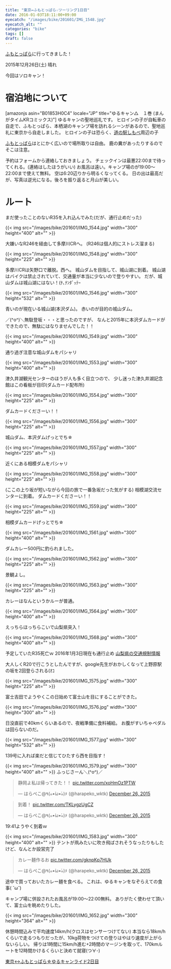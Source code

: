 ```yaml
---
title: "東京↔ふもとっぱら☆ツーリング1日目"
date: 2016-01-03T18:11:00+09:00
eyecatch: "/images/bike/201601/IMG_1548.jpg"
eyecatch_alt: ""
categories: "bike"
tags: []
draft: false
---
```


<a href="http://fumotoppara.net/">ふもとっぱら</a>に行ってきました！

2015年12月26日(土) 晴れ

今回はソロキャン！
<h1>宿泊地について</h1>
[amazonjs asin="B01853H0C4" locale="JP" title="ゆるキャン△　１巻 (まんがタイムKRコミックス)"]
ゆるキャンの聖地巡礼です。
ヒロインの子が自転車の自走で、ふもとっぱら、本栖湖のキャンプ場を訪れるシーンがあるので、聖地巡礼に東京から自走しました。
ヒロインの子は恐らく、<a href="https://www.google.co.jp/maps/place/%E9%81%93%E3%81%AE%E9%A7%85%E3%81%97%E3%82%82%E3%81%B9/@35.468387,138.516904,14.65z/data=!4m7!1m4!3m3!1s0x60191c9e03f37fff:0xf5cff196f16f48a2!2z44CSMjUyLTAxMTYg56We5aWI5bed55yM55u45qih5Y6f5biC57eR5Yy65Z-O5bGx77yS5LiB55uu77yZ4oiS77yRIOWfjuWxseODgOODoA!3b1!3m1!1s0x0000000000000000:0xf4fe6de04186ee34" target="_blank">道の駅しもべ</a>周辺の子

<a href="http://fumotoppara.net/" target="_blank">ふもとっぱら</a>はとにかく広いので場所取りは自由。
鹿の糞があったりするのでそこは注意。

予約はフォームから連絡しておきましょう。
チェックインは最悪22:00まで待ってくれる。(連絡はしたほうがいい)
お風呂は遠い。キャンプ場のが19:00〜22:00まで使えて無料。
空は6:20辺りから明るくなってくる。
日の出は最高だが、写真は逆光になる。後ろを振り返ると月山が美しい。

<h1>ルート</h1>
<a href="https://latlonglab.yahoo.co.jp/route/watch?id=aa598fff481a2459ebf9f090eb944e4b" title="永代橋-城山ダム-相模ダム-県道35号-国道139号-大倉川ダム-白糸の滝-富士ミルクランド-ふもとっぱら - ルートラボ - LatLongLab" target="_blank"><amp-img src="https://map.yahooapis.jp/map/V1/static?appid=7tFXKn2xg64uWyHGG7apEBKEN5gU173ZW3bBUjsai53AY3B9hbn46dWALHnMtkoFU8ov&width=360&height=360&scalebar=ul&l=0,0,255,105,4,35.68219,139.76481,35.67492,139.73094,35.65411,139.69333,35.64711,139.67803,35.62603,139.64214,35.64294,139.52953,35.63825,139.49228,35.61900,139.45447,35.61350,139.40683,35.59708,139.36833,35.60136,139.34044,35.59764,139.31322,35.59406,139.28928,35.59975,139.28133,35.60122,139.24594,35.61342,139.18919,35.61919,139.11531,35.60403,139.12394,35.59300,139.12661,35.58500,139.12656,35.57992,139.10356,35.56825,139.08194,35.57472,139.05994,35.57100,139.02472,35.57125,139.01722,35.56047,138.99103,35.55850,138.95125,35.57028,138.92350,35.54503,138.89433,35.50439,138.81644,35.49133,138.75839,35.48289,138.71447,35.47906,138.65989,35.47172,138.61367,35.42794,138.59025,35.37203,138.56631,35.34761,138.57294,35.30783,138.57517,35.31125,138.57675,35.39356,138.56931&pins=35.68219,139.76481,,blue&ping=35.39356,138.56931,,red&mode=map" width="360" height="360"></amp-img></a>
まだ使ったことのないR35を入れ込んでみた(だが、通行止めだった)

{{< img src="/images/bike/201601/IMG_1544.jpg" width="300" height="400" alt="" >}}

大嫌いなR246を経由して多摩川CRへ。
(R246は個人的にストレス溜まる)

{{< img src="/images/bike/201601/IMG_1548.jpg" width="300" height="225" alt="" >}}

多摩川CRは矢野口で離脱。西へ。
城山ダムを目指して、城山湖に到着。
城山湖はバイクは禁止されていて、交通量が本当に少ないので登りやすい。
だが、城山ダムは城山湖にはない！(ﾅ､ﾅﾝﾀﾞｯﾃｰ

{{< img src="/images/bike/201601/IMG_1546.jpg" width="300" height="532" alt="" >}}

青いのが現在いる城山湖(本沢ダム)。
赤いのが目的の城山ダム。

／(^o^)＼無駄登坂・・・と思ったのですが、
なんと2015年に本沢ダムカードができたので、無駄にはなりませんでした！！

{{< img src="/images/bike/201601/IMG_1549.jpg" width="300" height="400" alt="" >}}

通り過ぎ注意な城山ダムをパシャリ

{{< img src="/images/bike/201601/IMG_1553.jpg" width="300" height="400" alt="" >}}

津久井湖観光センターのほうが人も多く目立つので、
少し迷った津久井湖記念館はこの看板が目印(ダムカード配布所)

{{< img src="/images/bike/201601/IMG_1554.jpg" width="300" height="225" alt="" >}}

ダムカードくださーい！！

{{< img src="/images/bike/201601/IMG_1556.jpg" width="300" height="225" alt="" >}}

城山ダム、本沢ダムげっとでち☆

{{< img src="/images/bike/201601/IMG_1557.jpg" width="300" height="225" alt="" >}}

近くにある相模ダムをパシャリ

{{< img src="/images/bike/201601/IMG_1558.jpg" width="300" height="225" alt="" >}}

(ここの上り坂が短いながら今回の旅で一番急坂だった気がする)
相模湖交流センターに到着。
ダムカードくださーい！！

{{< img src="/images/bike/201601/IMG_1559.jpg" width="300" height="225" alt="" >}}

相模ダムカードげっとでち☆

{{< img src="/images/bike/201601/IMG_1561.jpg" width="300" height="400" alt="" >}}

ダムカレー500円に釣られました。

{{< img src="/images/bike/201601/IMG_1562.jpg" width="300" height="225" alt="" >}}

景観よし。

{{< img src="/images/bike/201601/IMG_1563.jpg" width="300" height="225" alt="" >}}

カレーはなんというかルーが普通。

{{< img src="/images/bike/201601/IMG_1564.jpg" width="300" height="400" alt="" >}}

えっちらほっちらこいで山梨県突入！

{{< img src="/images/bike/201601/IMG_1568.jpg" width="300" height="400" alt="" >}}

予定していたR35死亡ｗ
2016年1月3日現在も通行止め
<a href="http://www.li-sa.jp/ocha3/jartic-reg/pref.rb?pref=19" target="_blank">山梨県の交通規制情報</a>

大人しくR20で行こうとしたんですが、google先生がおかしくなって上野原駅の坂を2回登らされる(ｵｺ

{{< img src="/images/bike/201601/IMG_1575.jpg" width="300" height="225" alt="" >}}

富士吉田でようやくこの日始めて富士山を目にすることができた。

{{< img src="/images/bike/201601/IMG_1576.jpg" width="300" height="300" alt="" >}}

日没直前で40kmくらいあるので、夜戦準備に食料補給。
お腹がすいちゃペダルは回らないのだ。

{{< img src="/images/bike/201601/IMG_1577.jpg" width="300" height="532" alt="" >}}

139号に入れば楽だと信じてひたすら西を目指す！

{{< img src="/images/bike/201601/IMG_1579.jpg" width="300" height="400" alt="" >}}
ふっじさーん＼(^o^)／

<blockquote class="twitter-tweet" data-partner="tweetdeck"><p lang="ja" dir="ltr">静岡よ私は帰ってきた！！ <a href="https://t.co/xoHmOz1PTW">pic.twitter.com/xoHmOz1PTW</a></p>&mdash; はらぺこ@٩(๑•̀ω•́๑)۶ (@harapeko_wktk) <a href="https://twitter.com/harapeko_wktk/status/680694178678882304">December 26, 2015</a></blockquote>

<blockquote class="twitter-tweet" data-partner="tweetdeck"><p lang="ja" dir="ltr">到着！ <a href="https://t.co/TKLygzUgCZ">pic.twitter.com/TKLygzUgCZ</a></p>&mdash; はらぺこ@٩(๑•̀ω•́๑)۶ (@harapeko_wktk) <a href="https://twitter.com/harapeko_wktk/status/680700062381379584">December 26, 2015</a></blockquote>
19:41ようやく到着ｗ

{{< img src="/images/bike/201601/IMG_1583.jpg" width="300" height="400" alt="" >}}
テントが凧みたいに吹き飛ばされそうなったりもしたけど、なんとか設営完了

<blockquote class="twitter-tweet" data-partner="tweetdeck"><p lang="ja" dir="ltr">カレー麺作るお <a href="https://t.co/gknpKp7HUk">pic.twitter.com/gknpKp7HUk</a></p>&mdash; はらぺこ@٩(๑•̀ω•́๑)۶ (@harapeko_wktk) <a href="https://twitter.com/harapeko_wktk/status/680741765947637760">December 26, 2015</a></blockquote>
途中で買っておいたカレー麺を食べる。
これは、ゆるキャンをなぞらえての食事( ˘ω˘)

キャンプ場に併設されたお風呂が19:00〜22:00無料。
ありがたく使わせて頂いて、富士山を眺めたりした。

{{< img src="/images/bike/201601/IMG_1652.jpg" width="300" height="364" alt="" >}}

休憩時間込みで平均速度14km/h(クロスはセンサーつけてない)
本当なら18km/hくらいで走るつもりだったが、10kg荷物をつけての登りはやはり速度が上がらないらしい。
帰りは1時間に15km/h進む+2時間のマージンを取って、170kmルートを12時間かけるくらいと決めて就寝(つ∀-)

<a href="http://harapeko.wktk.so/%E8%87%AA%E8%BB%A2%E8%BB%8A/2016-01-03/2051" target="_blank">東京↔ふもとっぱら☆ゆるキャンライド2日目</a>